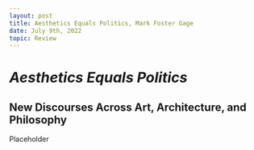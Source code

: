 ```yaml
---
layout: post
title: Aesthetics Equals Politics, Mark Foster Gage
date: July 9th, 2022
topic: Review
---
```


# *Aesthetics Equals Politics*

## New Discourses Across Art, Architecture, and Philosophy

Placeholder
